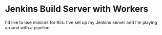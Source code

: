 # Jenkins Build Server with Workers

I'd like to use minions for this. I've set up my Jenkins server and I'm playing around with a pipeline.
